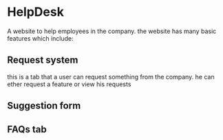 # HelpDesk
A website to help employees in the company. the website has many basic features which include:

## Request system
this is a tab that a user can request something from the company.
he can ether request a feature or view his requests

## Suggestion form

## FAQs tab
